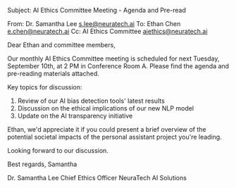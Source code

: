 Subject: AI Ethics Committee Meeting - Agenda and Pre-read

From: Dr. Samantha Lee <s.lee@neuratech.ai>
To: Ethan Chen <e.chen@neuratech.ai>
Cc: AI Ethics Committee <aiethics@neuratech.ai>

Dear Ethan and committee members,

Our monthly AI Ethics Committee meeting is scheduled for next Tuesday, September 10th, at 2 PM in Conference Room A. Please find the agenda and pre-reading materials attached.

Key topics for discussion:
1. Review of our AI bias detection tools' latest results
2. Discussion on the ethical implications of our new NLP model
3. Update on the AI transparency initiative

Ethan, we'd appreciate it if you could present a brief overview of the potential societal impacts of the personal assistant project you're leading.

Looking forward to our discussion.

Best regards,
Samantha

Dr. Samantha Lee
Chief Ethics Officer
NeuraTech AI Solutions

